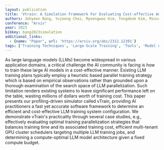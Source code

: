 ```yaml
---
layout: publication
title: 'Vtrain: A Simulation Framework For Evaluating Cost-effective And Compute-optimal Large Language Model Training'
authors: Jehyeon Bang, Yujeong Choi, Myeongwoo Kim, Yongdeok Kim, Minsoo Rhu
conference: "Arxiv"
year: 2023
bibkey: bang2023simulation
additional_links:
  - {name: "Paper", url: 'https://arxiv.org/abs/2312.12391'}
tags: ['Training Techniques', 'Large-Scale Training', 'Tools', 'Model Architecture']
---
```

As large language models (LLMs) become widespread in various application
domains, a critical challenge the AI community is facing is how to train these
large AI models in a cost-effective manner. Existing LLM training plans
typically employ a heuristic based parallel training strategy which is based on
empirical observations rather than grounded upon a thorough examination of the
search space of LLM parallelization. Such limitation renders existing systems
to leave significant performance left on the table, wasting millions of dollars
worth of training cost. This paper presents our profiling-driven simulator
called vTrain, providing AI practitioners a fast yet accurate software
framework to determine an efficient and cost-effective LLM training system
configuration. We demonstrate vTrain's practicality through several case
studies, e.g., effectively evaluating optimal training parallelization
strategies that balances training time and its associated training cost,
efficient multi-tenant GPU cluster schedulers targeting multiple LLM training
jobs, and determining a compute-optimal LLM model architecture given a fixed
compute budget.

